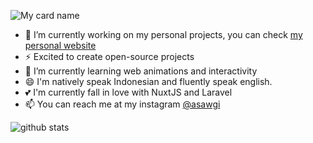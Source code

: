 ![My card name](https://cardivo.vercel.app/api?name=muhammad%20dzaky&description=A%20Passionate%20Developer&image=https://avatars.githubusercontent.com/u/45036724?v=4&backgroundColor=%23293B5F&instagram=asawgi&linkedin=muhammad%20dzaky&github=zuramai&twitter=asawgi&pattern=topography&colorPattern=%2347597E&fontColor=%23ddd&iconColor=%23fff&opacity=0.3)

- 🔭 I’m currently working on my personal projects, you can check <a href="http://beacons.page/wibux">my personal website</a>
- ⚡ Excited to create open-source projects
- 🌱 I’m currently learning web animations and interactivity
- 😄 I'm natively speak Indonesian and fluently speak english.
- 💕 I'm currently fall in love with NuxtJS and Laravel
- 📫 You can reach me at my instagram [@asawgi](https://instagram.com/animewibuxd)

![github stats](https://github-readme-stats.vercel.app/api?username=muhammaddzaky&show_icons=true)
